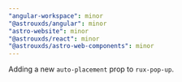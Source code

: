 ```yaml
---
"angular-workspace": minor
"@astrouxds/angular": minor
"astro-website": minor
"@astrouxds/react": minor
"@astrouxds/astro-web-components": minor
---
```


Adding a new `auto-placement` prop to `rux-pop-up`.
